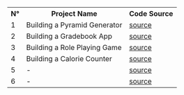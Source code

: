 

<table>
    <tr>
        <th>N°</th>
        <th>Project Name</th>
        <th>Code Source</th>
    </tr>
    <tr>
        <td>1</td>
        <td>Building a Pyramid Generator</td>
        <td><a href="#">source</a></td>
    </tr>
    <tr>
        <td>2</td>
        <td>Building a Gradebook App</td>
        <td><a href="#">source</a></td>
    <tr>
    <tr>
        <td>3</td>
        <td>Building a Role Playing Game</td>
        <td><a href="#" >source</a></td>
    <tr>
    <tr>
        <td>4</td>
        <td>Building a Calorie Counter</td>
        <td><a href="#">source</a></td>
    <tr>
    <tr>
        <td>5</td>
        <td>-</td>
        <td><a href="#">source</a></td>
    <tr>
    <tr>
        <td>6</td>
        <td>-</td>
        <td><a href="#">source</a></td>
    <tr>
</table>
